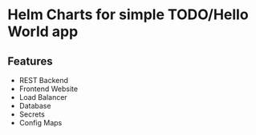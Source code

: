 # Helm Charts for simple TODO/Hello World app

## Features

- REST Backend
- Frontend Website
- Load Balancer
- Database
- Secrets
- Config Maps

